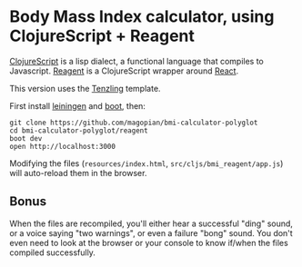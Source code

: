 # Body Mass Index calculator, using ClojureScript + Reagent

[ClojureScript](https://github.com/clojure/clojurescript) is a lisp dialect, a
functional language that compiles to Javascript.
[Reagent](https://reagent-project.github.io/) is a ClojureScript wrapper around
[React](https://facebook.github.io/react/).

This version uses the [Tenzling](https://github.com/martinklepsch/tenzing)
template.

First install [leiningen](http://leiningen.org/#install) and
[boot](https://github.com/boot-clj/boot#install), then:

```
git clone https://github.com/magopian/bmi-calculator-polyglot
cd bmi-calculator-polyglot/reagent
boot dev
open http://localhost:3000
```

Modifying the files (`resources/index.html`, `src/cljs/bmi_reagent/app.js`)
will auto-reload them in the browser.


## Bonus

When the files are recompiled, you'll either hear a successful "ding" sound, or
a voice saying "two warnings", or even a failure "bong" sound. You don't even
need to look at the browser or your console to know if/when the files compiled
successfully.

